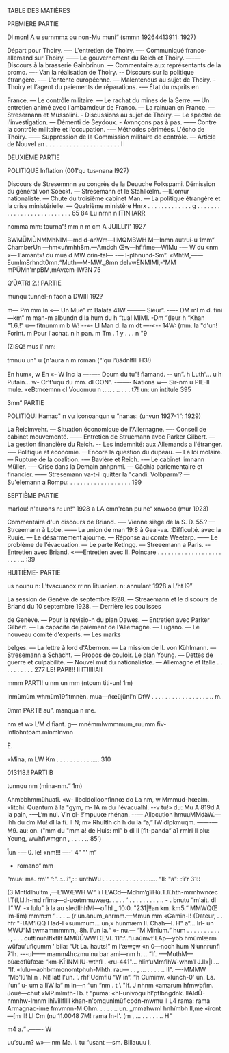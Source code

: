 TABLE DES MATIÈRES

PREMIÈRE PARTIE

Dl mon! A u surnmmx ou non-Mu muni“ (smmn 19264413911: 1927)

Départ pour Thoiry. —- L'entretien de Thoiry. —- Communiqué franco-allemand sur Thoiry. —— Le gouvernement du Reich et Thoiry. —-— Discours à la brasserie Gainbrinun. — Commentaire aux représentants de la promo. —- Van la réalisation de Thoiry. -- Discours sur la politique étrangère. -— L'entente européenne. — Malentendus au sujet de Thoiry. - Thoiry et l‘agent du paiements de réparations. -— État du nsprits en

France. — Le contrôle militaire. — Le rachat du mines de la Serre. — Un entretien animé avec l'ambamdeur de Franco. — La rainuan en France. — Stresernann et Mussolini. - Discussions au sujet de Thoiry. — Le spectre de l'investigation. — Démenti de Seydoux. - Avnnçons pas à pas. —— Contre la contrôle militaire et l’occupation. -— Méthodes périmées. L'écho de Thoiry. —— Suppression de la Commission militaire de contrôle. — Article de Nouvel an . . . . . . . . . . . . . . . . . . . . . . I

DEUXIÈME PARTIE

POLITIQUE Inflation (001'qu tus-nana I927)

Discours de Stresemnnn au congrès de la Deuuche Folkspami. Démission du général von Soeckt. — Stresemann et le Stahllœlm. —lL'omur nationaliste. — Chute du troisième cabinet Man. — La politique étrangère et la crise ministérielle. — Quatrième ministère Hnrx . . . . . . . . . . . . . g . . . . . . . . . . . . . . . . . . . . . . . . . . 65 
84 Lu nrnn n ITINIIARR

nomma mm: tourna“! mm n m cm A JUILLI‘I' 1927

BWMÜMÙNMMhNIM—md d-anWm—IIMQMBWH M—Inmn autrui-u 1mm“ ChamberUn —hm«uñmhh8m.—Amdch Œw—hﬂﬁme—WlMu -— W du «nm  «— l'amant»! du mua d MW crin-tal— -— l-plhnund-Sm”. «MhtM,——Eumlm8rhndt0mn.“Muth—M-MW._8mn delvwËNMIMl,-“MM mPÜMn'mpBM,mAvæm-IW?N 75

Q‘ÙATRI 2.! PARTIE

munqu tunnel-n faon a DWIII 192?

  m— Pm mm In  «— Un Mue"  m Balata 41W ——— Sieur“. -—- DM ml m  d. ﬁni—km“ m man-m albundn d   la hum du h “tua! MIMI. -Dm “(leur h “Khan "1.6,!" u— ﬁtnunm m b W!  --«- LI Man d. la m dt —-«-- 14W: (mm. la "d'un! Forint. m Pour l'achat. n h pan. m Tm  . 1 y . . . n "9

(ZISQ! mus l' nm:

tmnuu un" u {n'aura n m roman (“'qu l‘üâdnlﬂll H3!)

En hum», w En  «-  W Inc la  —-—- Doum du tu”! ﬂamand. --  un”. h Luth“... u h Putain... w- Cr't'uqu du mm. dl CON”. -——- Nations  w— Sir-nm u PIE-Il mule. «eBtmœmnn cl Vouomuu n ..... . .. . . . t7! 
un: un intitule 395

3mn“ PARTIE

POLITIQUI Hamac" n vu iconoanqun u “nanas: (unvun 1927-1“: 1929)

La Reiclmvehr. — Situation économique de l'Allernagne. —- Conseil de cabinet mouvementé. —— Entretien de Struemann avec Parker Gilbert. — La gestion ﬁnancière du Reich. -- Les indemnité: aux Allemands a l'étranger. -— Politique et économie. —Encore la question du dupeau. — La loi molaire. — Rupture de la coalition. -— Bavlère et Reich. -— Le cabinet limnann Müller. -— Crise dans la Demain anhpnmi. — Gâchia parlementaire et ﬁnancier. —— Stresemann va-t-il quitter la "candi: Volbparm‘? — Su'eIemann a Rompu: . . . . . . . . . . . . . . . . . . 199

SEPTIÈME PARTIE

marlou! n'aurons n: un!“ 1928 a LA emn'rcan pu ne“ xnwooo (mur 1923)

Commentaire d'un discours de Briand. -— Vienne siège de la S. D. 55.? — Strœemann à Lobe. —— La union de man 19:8 à Geai-va. :Difﬁculté. avec la Ruuie. — Le désarmement ajourne. — Réponse au comte Weetarp. —— Le problème de l‘évacuation. — Le parte Ketlngg. — Streeemann a Paris. -- Entretien avec Briand. «-—Entretien avec Il. Poincare . . . . . . . . . . . . . . . . . . . . . .  . .. :39

HUITIÈME- PARTIE

us nounu n: L’tvacuanox rr nn lituanien. n: annulant 1928 a L‘ht l9”

La session de Genève de septembre l928. — Streaemann et le discours de Briand du 10 septembre 1928. — Derrière les coulisses

de Genève. — Pour la revisio-n du plan Dawes. — Entretien avec Parker Gilbert. — La capacité de paiement de l'Allemagne. — Lugano. — Le nouveau comité d'experts. — Les marks

belges. — La lettre à lord d'Abernon. — La mission de Il. von Kühlmann. — Stresemann a Schacht. — Propos de couloir. Le plan Young. — Dettes de guerre et culpabilité. — Nouvel mut du nationaliatœ. — Allemagne et Italie . . . . . . . . . . 277 
LE! PAPI!!! Il ITIIIIIAII

mmm PARTI! u nm un mm (ntcum titi-un! 1m)

lnmùmùm.whmùm19ﬂtmnèn. mua—ñœùjünl'n'DtW . . . . . . . . . . . . . . . . . .. m.

0mm PARTI! au”. manqua n me.

nm et  w» L‘M d ﬁant. g— mnémmlwmmmum_ruumm ﬁv-lnﬂohntoam.mlnmlnvnn

Ë.

«Mina, m LW Km . . . . . . . . . . ..... 310

013118.! PARTI B

tunnqu nm (mina-nm.“ 1m)

Ahmbbhmmùhuaﬁ. «w- Ilbcldolloonﬂnnœ do La nm, w Mmmud-hœalm. «litchi: Quantum  à la "gym, m- lA m du l'évacualhl. --v tu!» du: Mu A   819d A la pain, -—L‘m nul.  Vin cl- !‘mpuuœ rhénan. --— Allocution hmuuMMdàW.—lhh du dm Mu!  dl la ﬁ. Il N; m» Rhultlh ch h  du la “a,”  IW dlpkmuqm. ——-— M9. au: on.   ("mm du "mm a! de Huis: ml” b  dl Il [ﬁt-panda“ a1 rmlrl Il plu: Young, wwhﬁwmgnn  , . . . . .. 85')

Îun -—  0. le! «nm!!! —-' 4” "' m“ 
- romano“ mm

“mua: ma. rm'“ ‘:"..:...î",::: unthWu . . . . . . . . . . . . ........ “Il: "a": :‘ï'r 31::

(3 Mntldlhultm.,—L'IWÆWH W“. ï l L'ACd—Mdhm‘gîiHù.T.lî.hth-mrmhwnœc !.T(l,l.l.h-md rﬁma—d-uœtmmuwæg.  .   .   . . ‘ . .  . . . . . . . .. - . bnutu “m'ait. dl Il“ W. -» lulu" à la au sledllhhMI—oﬂhl _ 10:0. "231|!!an  km. km5.“ MMWQŒ lm-lîm) mmm:m   ‘ . . .  ..  (r un.anum_anrmm.—Mmun mm «Gamin-I! (Dateur, . . hfr "-IAM’IQQ I lad-l «summum...  un,» hunmæm Il. Chah—l. H" a“... Irl-  un MWU“M twmammmmm,. 8h. l‘un la.“ «- nu.— “M Minium.” hum  . . . . . . . . . . . , . .  . cuttlnuhlﬂxﬂlt MMÙÜWWTŒVI. 11":‘..”u.àùmvt'LAp—ybb hmùmlærm wüfau'uﬂçumm ' bila:    “Ut La. hauts!” m I‘æwçw «n 0—noch hum N‘unnrunﬁ   71h. ---uI—— mamm4hczmu nu bar ami—nm  h.   .. “If. -—MuthM—bùædﬂùfææ “km-KÎ‘INMIIU-wthﬂ . «ru-441"... hlîn‘uMmﬂhW-whm‘l J.Il»|l.... "If. «lulu—aohbmmonomtphuh-Mhth. rau— . . , ...  . . . . .. Il". —-MMMW “Mb'lû'hl.n .  NI! lat! l'un. '. rhf'Udmﬂü “W in“. “h Cuminw. «lunch-0'  un. La. l'un“ u- um a IIW la“ m ln—n “un “nm .  t \  "If. J nhnm «amarum hfmwbﬁm. Joué—chut «MP.mlmth-Tb. t “puma: «hl-univoqu hl‘pflbngdnk. llAldÛ-nmnhw-Imnm ihîvîllﬂlll khan-n'omqunlmùﬁcpdn-mwmu Il L4 rama: rama Armagnac-ime fmvmnn-M Ohm. . . . . .. un. _mmahwml hnhïmbh Il,me «iront—[m Il! LI Cm (nu 11.0048 7M! rama In-I'. (m , ... . . . . . .. H"

m4 a.“ .——- W

uu‘suum? w»— nm Ma. l. tu “usant —sm. Billauuu l, 
